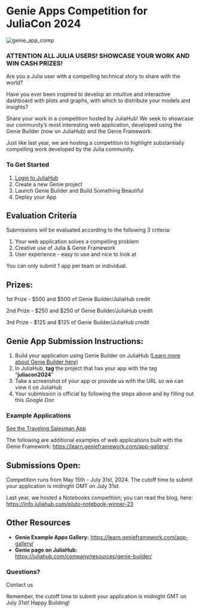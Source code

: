 # Genie Apps Competition for JuliaCon 2024

![genie_app_comp](https://github.com/Dattax/genie-builder/assets/1408846/a3262099-29a4-4384-849e-aae25c896221)

### ATTENTION ALL JULIA USERS! SHOWCASE YOUR WORK AND WIN CASH PRIZES!

Are you a Julia user with a compelling technical story to share with the world? 

Have you ever been inspired to develop an intuitive and interactive dashboard with plots and graphs, with which to distribute your models and insights?

Share your work in a competition hosted by JuliaHub!  We seek to showcase our community’s most interesting web application, developed using the Genie Builder (now on JuliaHub) and the Genie Framework. 

Just like last year, we are hosting a competition to highlight substantially compelling work developed by the Julia community. 

### To Get Started
1. [Login to JuliaHub](https://juliahub.com/)
2. Create a new Genie project
3. Launch Genie Builder and Build Something Beautiful 
4. Deploy your App

## Evaluation Criteria

Submissions will be evaluated according to the following 3 criteria:

1. Your web application solves a compelling problem
2. Creative use of Julia & Genie Framework
3. User experience - easy to use and nice to look at

You can only submit 1 app per team or individual.

## Prizes:

1st Prize - $500 and $500 of Genie Builder/JuliaHub credit

2nd Prize - $250 and $250 of Genie Builder/JuliaHub credit

3rd Prize - $125 and $125 of Genie Builder/JuliaHub credit

## Genie App Submission Instructions:

1. Build your application using Genie Builder on JuliaHub ([Learn more about Genie Builder here](https://juliahub.com/company/resources/genie-builder/))
2. In JuliaHub, **tag** the project that has your app with the tag “**juliacon2024**”
3. Take a screenshot of your app or provide us with the URL so we can view it on JuliaHub
4. Your submission is official by following the steps above and by filling out this _Google Doc_

### Example Applications

[See the Traveling Salesman App](https://travel.demos.genieframework.com/)

The following are additional examples of web applications built with the Genie Framework: https://learn.genieframework.com/app-gallery/

## Submissions Open: 
Competition runs from May 15th - July 31st, 2024. 
The cutoff time to submit your application is midnight GMT on July 31st. 

Last year, we hosted a Notebooks competition; you can read the blog, here: https://info.juliahub.com/pluto-notebook-winner-23

## Other Resources

* **Genie Example Apps Gallery:** https://learn.genieframework.com/app-gallery/
* **Genie page on JuliaHub:** https://juliahub.com/company/resources/genie-builder/

### Questions?

Contact us

Remember, the cutoff time to submit your application is midnight GMT on July 31st! Happy Building!



